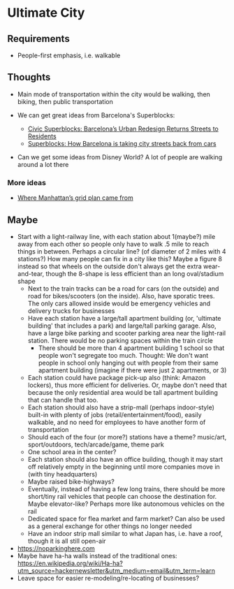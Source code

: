 # Ultimate City


## Requirements
- People-first emphasis, i.e. walkable


## Thoughts
- Main mode of transportation within the city would be walking, then biking, then public transportation

- We can get great ideas from Barcelona's Superblocks:
    - [Civic Superblocks: Barcelona’s Urban Redesign Returns Streets to Residents](https://99percentinvisible.org/article/civic-superblocks-barcelonas-urban-redesign-returns-streets-residents/)
    - [Superblocks: How Barcelona is taking city streets back from cars](https://www.youtube.com/watch?v=ZORzsubQA_M)
- Can we get some ideas from Disney World? A lot of people are walking around a lot there

### More ideas
- [Where Manhattan’s grid plan came from](https://www.youtube.com/watch?v=QaIOfgz8FVY)



## Maybe
- Start with a light-railway line, with each station about 1(maybe?) mile away from each other so people only have to walk .5 mile to reach things in between. Perhaps a circular line? (of diameter of 2 miles with 4 stations?) How many people can fix in a city like this? Maybe a figure 8 instead so that wheels on the outside don't always get the extra wear-and-tear, though the 8-shape is less efficient than an long oval/stadium shape
    - Next to the train tracks can be a road for cars (on the outside) and road for bikes/scooters (on the inside). Also, have sporatic trees. The only cars allowed inside would be emergency vehicles and delivery trucks for businesses
    - Have each station have a large/tall apartment building (or, 'ultimate building' that includes a park) and large/tall parking garage. Also, have a large bike parking and scooter parking area near the light-rail station. There would be no parking spaces within the train circle
        - There should be more than 4 apartment building 1 school so that people won't segregate too much. Thought: We don't want people in school only hanging out with people from their same apartment building (imagine if there were just 2 apartments, or 3)
    - Each station could have package pick-up also (think: Amazon lockers), thus more efficient for deliveries. Or, maybe don't need that because the only residential area would be tall apartment building that can handle that too.
    - Each station should also have a strip-mall (perhaps indoor-style) built-in with plenty of jobs (retail/entertainment/food), easily walkable, and no need for employees to have another form of transportation
    - Should each of the four (or more?) stations have a theme? music/art, sport/outdoors, tech/arcade/game, theme park
    - One school area in the center?  
    - Each station should also have an office building, though it may start off relatively empty in the beginning until more companies move in (with tiny headquarters)
    - Maybe raised bike-highways?
    - Eventually, instead of having a few long trains, there should be more short/tiny rail vehicles that people can choose the destination for. Maybe elevator-like? Perhaps more like autonomous vehicles on the rail
    - Dedicated space for flea market and farm market? Can also be used as a general exchange for other things no longer needed
    - Have an indoor strip mall similar to what Japan has, i.e. have a roof, though it is all still open-air
- https://noparkinghere.com
- Maybe have ha-ha walls instead of the traditional ones: https://en.wikipedia.org/wiki/Ha-ha?utm_source=hackernewsletter&utm_medium=email&utm_term=learn
- Leave space for easier re-modeling/re-locating of businesses?



